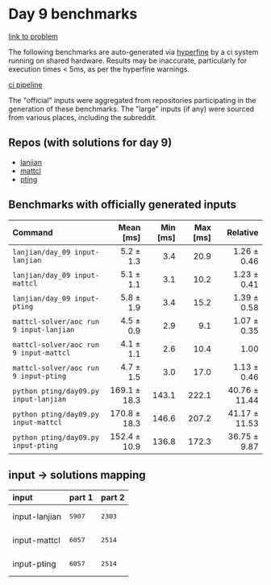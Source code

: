 # Day 9 benchmarks

[link to problem](http://adventofcode.com/2022/day/9)

The following benchmarks are auto-generated via [hyperfine](https://github.com/sharkdp/hyperfine) by a ci system running on shared hardware. Results may be inaccurate, particularly for execution times < 5ms, as per the hyperfine warnings.

[ci pipeline](http://ci.papercode.net:8080/teams/aoc2022/pipelines/aoc-compare-2022)

The "official" inputs were aggregated from repositories participating in the generation of these benchmarks. The "large" inputs (if any) were sourced from various places, including the subreddit.

## Repos (with solutions for day 9)


- [lanjian](https://github.com/LanJian/aoc-2022)
- [mattcl](https://github.com/mattcl/aoc2022)
- [pting](https://github.com/pting/aoc2022)

## Benchmarks with officially generated inputs
| Command | Mean [ms] | Min [ms] | Max [ms] | Relative |
|:---|---:|---:|---:|---:|
| `lanjian/day_09 input-lanjian` | 5.2 ± 1.3 | 3.4 | 20.9 | 1.26 ± 0.46 |
| `lanjian/day_09 input-mattcl` | 5.1 ± 1.1 | 3.1 | 10.2 | 1.23 ± 0.41 |
| `lanjian/day_09 input-pting` | 5.8 ± 1.9 | 3.4 | 15.2 | 1.39 ± 0.58 |
| `mattcl-solver/aoc run 9 input-lanjian` | 4.5 ± 0.9 | 2.9 | 9.1 | 1.07 ± 0.35 |
| `mattcl-solver/aoc run 9 input-mattcl` | 4.1 ± 1.1 | 2.6 | 10.4 | 1.00 |
| `mattcl-solver/aoc run 9 input-pting` | 4.7 ± 1.5 | 3.0 | 17.0 | 1.13 ± 0.46 |
| `python pting/day09.py input-lanjian` | 169.1 ± 18.3 | 143.1 | 222.1 | 40.76 ± 11.44 |
| `python pting/day09.py input-mattcl` | 170.8 ± 18.3 | 146.6 | 207.2 | 41.17 ± 11.53 |
| `python pting/day09.py input-pting` | 152.4 ± 10.9 | 136.8 | 172.3 | 36.75 ± 9.87 |

## input -> solutions mapping
|input|part 1|part 2|
|:---|:---|:---|
|input-lanjian|<pre>5907</pre>|<pre>2303</pre>|
|input-mattcl|<pre>6057</pre>|<pre>2514</pre>|
|input-pting|<pre>6057</pre>|<pre>2514</pre>|
